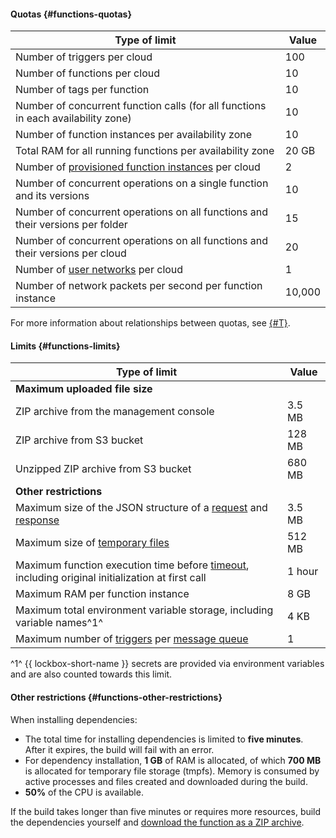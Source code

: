 #### Quotas {#functions-quotas}

Type of limit | Value
--- | ---
Number of triggers per cloud | 100
Number of functions per cloud | 10
Number of tags per function | 10
Number of concurrent function calls (for all functions in each availability zone) | 10
Number of function instances per availability zone | 10
Total RAM for all running functions per availability zone | 20 GB
Number of [provisioned function instances](../functions/concepts/function.md#provisioned-instances) per cloud | 2
Number of concurrent operations on a single function and its versions | 10
Number of concurrent operations on all functions and their versions per folder | 15
Number of concurrent operations on all functions and their versions per cloud | 20
Number of [user networks](../functions/concepts/networking.md##user-network) per cloud | 1
Number of network packets per second per function instance | 10,000

For more information about relationships between quotas, see [{#T}](../functions/concepts/limits.md#related-quotas).

#### Limits {#functions-limits}

Type of limit | Value
--- | ---
**Maximum uploaded file size** |
ZIP archive from the management console | 3.5 MB
ZIP archive from S3 bucket | 128 MB
Unzipped ZIP archive from S3 bucket | 680 MB
**Other restrictions** |
Maximum size of the JSON structure of a [request](../functions/concepts/function-invoke.md#request) and [response](../functions/concepts/function-invoke.md#response) | 3.5 MB
Maximum size of [temporary files](../functions/concepts/runtime/environment-variables.md#files) | 512 MB
Maximum function execution time before [timeout](../functions/operations/function/version-manage.md), including original initialization at first call | 1 hour
Maximum RAM per function instance | 8 GB
Maximum total environment variable storage, including variable names^1^ | 4 KB
Maximum number of [triggers](../functions/concepts/trigger/index.md) per [message queue](../message-queue/concepts/queue.md) | 1

^1^ {{ lockbox-short-name }} secrets are provided via environment variables and are also counted towards this limit.

#### Other restrictions {#functions-other-restrictions}

When installing dependencies:
* The total time for installing dependencies is limited to **five minutes**. After it expires, the build will fail with an error.
* For dependency installation, **1 GB** of RAM is allocated, of which **700 MB** is allocated for temporary file storage (tmpfs). Memory is consumed by active processes and files created and downloaded during the build.
* **50%** of the CPU is available.

If the build takes longer than five minutes or requires more resources, build the dependencies yourself and [download the function as a ZIP archive](../functions/operations/function/version-manage.md).
